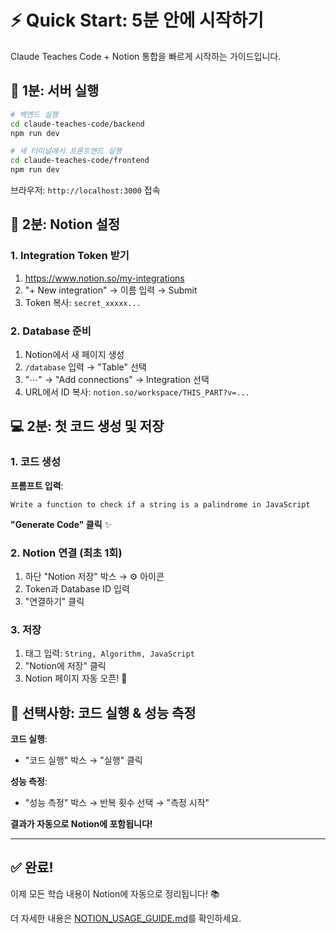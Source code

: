 # ⚡ Quick Start: 5분 안에 시작하기

Claude Teaches Code + Notion 통합을 빠르게 시작하는 가이드입니다.

## 🚀 1분: 서버 실행

```bash
# 백엔드 실행
cd claude-teaches-code/backend
npm run dev

# 새 터미널에서 프론트엔드 실행
cd claude-teaches-code/frontend
npm run dev
```

브라우저: `http://localhost:3000` 접속

## 🔑 2분: Notion 설정

### 1. Integration Token 받기
1. https://www.notion.so/my-integrations
2. "+ New integration" → 이름 입력 → Submit
3. Token 복사: `secret_xxxxx...`

### 2. Database 준비
1. Notion에서 새 페이지 생성
2. `/database` 입력 → "Table" 선택
3. "⋯" → "Add connections" → Integration 선택
4. URL에서 ID 복사: `notion.so/workspace/THIS_PART?v=...`

## 💻 2분: 첫 코드 생성 및 저장

### 1. 코드 생성
**프롬프트 입력**:
```
Write a function to check if a string is a palindrome in JavaScript
```

**"Generate Code" 클릭** ✨

### 2. Notion 연결 (최초 1회)
1. 하단 "Notion 저장" 박스 → ⚙️ 아이콘
2. Token과 Database ID 입력
3. "연결하기" 클릭

### 3. 저장
1. 태그 입력: `String, Algorithm, JavaScript`
2. "Notion에 저장" 클릭
3. Notion 페이지 자동 오픈! 🎉

## 🎯 선택사항: 코드 실행 & 성능 측정

**코드 실행**:
- "코드 실행" 박스 → "실행" 클릭

**성능 측정**:
- "성능 측정" 박스 → 반복 횟수 선택 → "측정 시작"

**결과가 자동으로 Notion에 포함됩니다!**

---

## ✅ 완료!

이제 모든 학습 내용이 Notion에 자동으로 정리됩니다! 📚

더 자세한 내용은 [NOTION_USAGE_GUIDE.md](./NOTION_USAGE_GUIDE.md)를 확인하세요.
